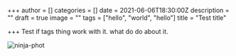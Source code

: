 +++
author = []
categories = []
date = 2021-06-06T18:30:00Z
description = ""
draft = true
image = ""
tags = ["hello", "world", "hello"]
title = "Test title"

+++
Test if tags thing work with it. what do do about it.

![ninja-phot](/images/baby_ninja.png "baby ninja")